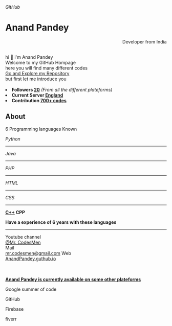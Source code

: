 <html>
    <head>
    <body>
        <div class="container">
            <i class="fa-brands fa-github">GitHub</i>
            <br>
            <h1><b>Anand Pandey</b></h1>
            <p style="text-align:right; color:;">Developer from India</p>
            <br>
            <l>hi 👋 i'm Anand Pandey<br>Welcome to my GitHub Hompage<br> here you will find many different codes <br><u>Go and Explore my Repository</u></br>but first let me introduce you</l>
            <br>
        </div>
        <br>
        <div class="follow">
            <li><b>Followers <U>20</U></b><i>  (From all the different plateforms)</i></li>
            <li><b>Current Server <u>England</u></b></li>
            <li><b>Contribution <u>700+ codes</u></b></li>
        </div>
        <div class="about">
            <h2><i class="fa-solid fa-question fa-fade"></i><b> About</b>
            </h2>
            <p> 6 Programming languages Known</p>
            <div class="lang">
                <i class="fa-brands fa-python"> Python</i>
                <br>
                <hr>
                <i class="fa-brands fa-java"> Java</i>
                <br>
                <hr>
                <i class="fa-brands fa-php"> PHP</i>
                <br>
                <hr>
                <i class="fa-brands fa-html5"> HTML</i>
                <br>
                <hr>
                <i class="fa-brands fa-css3-alt"> CSS</i>
                <hr>
                <p><B><u>C++</u> CPP</B></p>
            </div>
            <p><b>Have a experience of 6 years with these languages</b></p>
        </div>
        <hr>
        <div class="ref">
            <p1>Youtube channel</p1>
            <br>
            <i class="fa-brands fa-youtube"></i>
            <a href="https://youtube.com/@Mr.CodesMen?si=u67oVk3E-eQV6jZJ">@Mr. CodesMen</a>
            <br>
            <p1>Mail</p1>
            <br>
            <i class="fa-solid fa-envelope"></i>
            <a href="mailto:mr.codesmen@gmail.com">  mr.codesmen@gmail.com</a>
            <p1>Web</p1>
            <br>
            <i class="fa-solid fa-envelope"></i>
            <a href="https://anandpandey455.github.io/AnandPandey.github.io-/">  AnandPandey.guthub.io</a>
        </div>
        <br>
        <br>
        <div class="tell">
            <p><b><u>Anand Pandey is currently available on some other plateforms</u></b></p>
            <p>Google summer of code</p>
            <p>GitHub</p>
            <p>Firebase</p>
            <p>fiverr</p>
        
        
    
</html>
